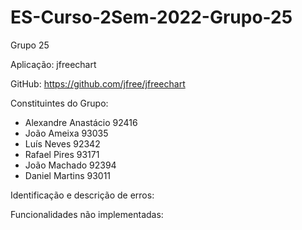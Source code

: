 # ES-Curso-2Sem-2022-Grupo-25

Grupo 25 

Aplicação: jfreechart

GitHub: https://github.com/jfree/jfreechart

Constituintes do Grupo:
  - Alexandre Anastácio 92416
  - João Ameixa 93035
  - Luís Neves 92342
  - Rafael Pires 93171
  - João Machado 92394
  - Daniel Martins 93011

Identificação e descrição de erros:


Funcionalidades não implementadas:
